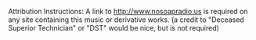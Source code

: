 Attribution Instructions: 
A link to http://www.nosoapradio.us is required on any site containing this music or derivative works. (a credit to "Deceased Superior Technician" or "DST" would be nice, but is not required)
